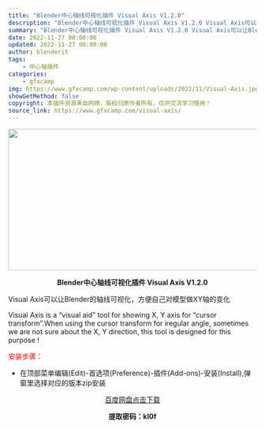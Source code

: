```yaml
---
title: "Blender中心轴线可视化插件 Visual Axis V1.2.0"
description: "Blender中心轴线可视化插件 Visual Axis V1.2.0 Visual Axis可以让Blender的轴线可视化，方便自己对模型做XY轴的变化 Visual Axis is a &#82..."
summary: "Blender中心轴线可视化插件 Visual Axis V1.2.0 Visual Axis可以让Blender的轴线可视化，方便自己对模型做XY轴的变化 Visual Axis is a &#82..."
date: 2022-11-27 00:00:00
updated: 2022-11-27 00:00:00
author: blenderit
tags: 
    - 中心轴插件
categories:
    - gfxcamp
img: https://www.gfxcamp.com/wp-content/uploads/2022/11/Visual-Axis.jpg
showGetMethod: false
copyright: 本插件资源来自网络，版权归原作者所有，仅供交流学习使用！
source_link: https://www.gfxcamp.com/visual-axis/
---
```

<div><p><img decoding="async" class="aligncenter size-full wp-image-108501" src="https://www.gfxcamp.com/wp-content/uploads/2022/11/Visual-Axis.jpg" data-src="https://www.gfxcamp.com/wp-content/uploads/2022/11/Visual-Axis.jpg" alt="" width="590" height="287" data-srcset="https://www.gfxcamp.com/wp-content/uploads/2022/11/Visual-Axis.jpg 590w, https://www.gfxcamp.com/wp-content/uploads/2022/11/Visual-Axis-150x73.jpg 150w" data-sizes="(max-width: 590px) 100vw, 590px"></p><p style="text-align: center;"><strong>Blender中心轴线可视化插件 Visual Axis V1.2.0</strong></p><p>Visual Axis可以让Blender的轴线可视化，方便自己对模型做XY轴的变化</p><p>Visual Axis is a “visual aid” tool for showing X, Y axis for “cursor transform”.When using the cursor transform for iregular angle, sometimes we are not sure about the X, Y direction, this tool is designed for this purpose !</p><p><span style="color: #ff0000;">安装步骤：</span></p><ul>
<li>在顶部菜单编辑(Edit)-首选项(Preference)-插件(Add-ons)-安装(Install),弹窗里选择对应的版本zip安装</li>
</ul><p style="text-align: center;"><a class="maxbutton-3 maxbutton maxbutton-baidu" target="_blank" rel="noopener" href="https://pan.baidu.com/s/1y9HFQh642JePgD8Q9L5kIw?pwd=kl0f"><span class="mb-text">百度网盘点击下载</span></a></p><p style="text-align: center;"><strong>提取密码：kl0f</strong></p></div>